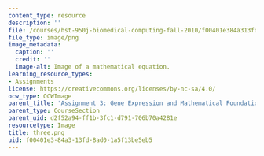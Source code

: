 ```yaml
---
content_type: resource
description: ''
file: /courses/hst-950j-biomedical-computing-fall-2010/f00401e384a313fd8ad01a5f13be5eb5_three.png
file_type: image/png
image_metadata:
  caption: ''
  credit: ''
  image-alt: Image of a mathematical equation.
learning_resource_types:
- Assignments
license: https://creativecommons.org/licenses/by-nc-sa/4.0/
ocw_type: OCWImage
parent_title: 'Assignment 3: Gene Expression and Mathematical Foundations'
parent_type: CourseSection
parent_uid: d2f52a94-ff1b-3fc1-d791-706b70a4281e
resourcetype: Image
title: three.png
uid: f00401e3-84a3-13fd-8ad0-1a5f13be5eb5
---
```

